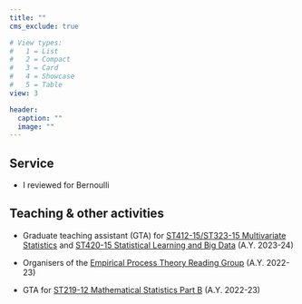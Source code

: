 ```yaml
---
title: ""
cms_exclude: true

# View types:
#   1 = List
#   2 = Compact
#   3 = Card
#   4 = Showcase
#   5 = Table
view: 3

header:
  caption: ""
  image: ""
---
```


## Service
- I reviewed for Bernoulli

## Teaching & other activities

- Graduate teaching assistant (GTA) for [ST412-15/ST323-15 Multivariate Statistics](https://warwick.ac.uk/fac/sci/statistics/currentstudents/modules/st412) and [ST420-15 Statistical Learning and Big Data](https://warwick.ac.uk/fac/sci/statistics/postgrad/msmf/coursestructure/statisticallearningandbigdata) (A.Y. 2023-24)


- Organisers of the [Empirical Process Theory Reading Group](https://warwick.ac.uk/fac/sci/statistics/news/empiricalprocesstheory/) (A.Y. 2022-23)


- GTA for [ST219-12 Mathematical Statistics Part B](https://warwick.ac.uk/fac/sci/statistics/currentstudents/modules/st2/st219/) (A.Y. 2022-23)
